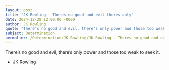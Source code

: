 ```yaml
---
layout: post
title: "JK Rowling - Theres no good and evil theres only"
date: 2024-12-28 12:00:00 -0000
author: JK Rowling
quote: "There’s no good and evil, there’s only power and those too weak to seek it."
subject: Determination
permalink: /Determination/JK Rowling/JK Rowling - Theres no good and evil theres only
---
```


There’s no good and evil, there’s only power and those too weak to seek it.

- JK Rowling
